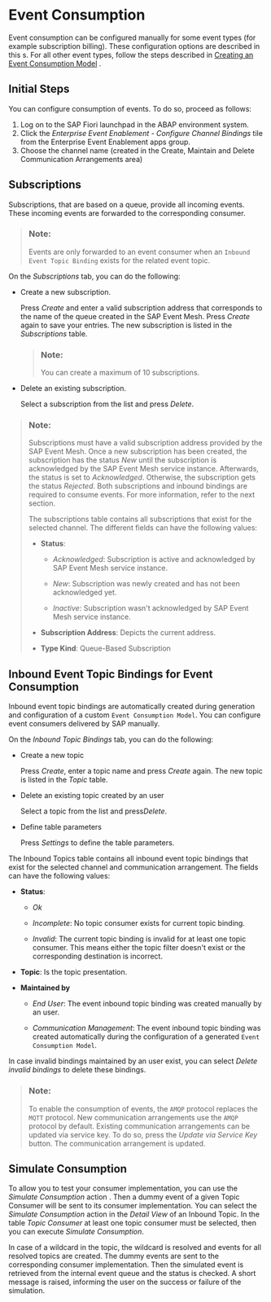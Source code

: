 <!-- loioa2c4285fba414b74b56573be88971f55 -->

# Event Consumption

Event consumption can be configured manually for some event types \(for example subscription billing\). These configuration options are described in this s. For all other event types, follow the steps described in [Creating an Event Consumption Model](https://help.sap.com/docs/SAP_S4HANA_CLOUD/25cf71e63940453397a32dc2b7676947/ea3dbc187ccd4c16aa9d0a11af1efd47.html) .



<a name="loioa2c4285fba414b74b56573be88971f55__section_vmm_btg_ytb"/>

## Initial Steps

You can configure consumption of events. To do so, proceed as follows:

1.  Log on to the SAP Fiori launchpad in the ABAP environment system.
2.  Click the *Enterprise Event Enablement - Configure Channel Bindings* tile from the Enterprise Event Enablement apps group.
3.  Choose the channel name \(created in the Create, Maintain and Delete Communication Arrangements area\)



<a name="loioa2c4285fba414b74b56573be88971f55__section_zwm_k2m_rnb"/>

## Subscriptions

Subscriptions, that are based on a queue, provide all incoming events. These incoming events are forwarded to the corresponding consumer.

> ### Note:  
> Events are only forwarded to an event consumer when an `Inbound Event Topic Binding` exists for the related event topic.

On the *Subscriptions* tab, you can do the following:

-   Create a new subscription.

    Press *Create* and enter a valid subscription address that corresponds to the name of the queue created in the SAP Event Mesh. Press *Create* again to save your entries. The new subscription is listed in the *Subscriptions* table.

    > ### Note:  
    > You can create a maximum of 10 subscriptions.

-   Delete an existing subscription.

    Select a subscription from the list and press *Delete*.


> ### Note:  
> Subscriptions must have a valid subscription address provided by the SAP Event Mesh. Once a new subscription has been created, the subscription has the status *New* until the subscription is acknowledged by the SAP Event Mesh service instance. Afterwards, the status is set to *Acknowledged*. Otherwise, the subscription gets the status *Rejected*. Both subscriptions and inbound bindings are required to consume events. For more information, refer to the next section.
> 
> The subscriptions table contains all subscriptions that exist for the selected channel. The different fields can have the following values:
> 
> -   **Status**:
> 
>     -   *Acknowledged*: Subscription is active and acknowledged by SAP Event Mesh service instance.
> 
>     -   *New*: Subscription was newly created and has not been acknowledged yet.
> 
>     -   *Inactive*: Subscription wasn't acknowledged by SAP Event Mesh service instance.
> 
> 
> -   **Subscription Address**: Depicts the current address.
> -   **Type Kind**: Queue-Based Subscription



<a name="loioa2c4285fba414b74b56573be88971f55__section_jzg_hfm_rnb"/>

## Inbound Event Topic Bindings for Event Consumption

Inbound event topic bindings are automatically created during generation and configuration of a custom `Event Consumption Model`. You can configure event consumers delivered by SAP manually.

On the *Inbound Topic Bindings* tab, you can do the following:

-   Create a new topic

    Press *Create*, enter a topic name and press *Create* again. The new topic is listed in the *Topic* table.

-   Delete an existing topic created by an user

    Select a topic from the list and press*Delete*.

-   Define table parameters

    Press *Settings* to define the table parameters.


The Inbound Topics table contains all inbound event topic bindings that exist for the selected channel and communication arrangement. The fields can have the following values:

-   **Status**:

    -   *Ok*

    -   *Incomplete*: No topic consumer exists for current topic binding.

    -   *Invalid*: The current topic binding is invalid for at least one topic consumer. This means either the topic filter doesn't exist or the corresponding destination is incorrect.


-   **Topic**: Is the topic presentation.
-   **Maintained by**
    -   *End User*: The event inbound topic binding was created manually by an user.

    -   *Communication Management*: The event inbound topic binding was created automatically during the configuration of a generated `Event Consumption Model`.



In case invalid bindings maintained by an user exist, you can select *Delete invalid bindings* to delete these bindings.

> ### Note:  
> To enable the consumption of events, the `AMQP` protocol replaces the `MQTT` protocol. New communication arrangements use the `AMQP` protocol by default. Existing communication arrangements can be updated via service key. To do so, press the *Update via Service Key* button. The communication arrangement is updated.



<a name="loioa2c4285fba414b74b56573be88971f55__section_jwt_q1s_xtb"/>

## Simulate Consumption

To allow you to test your consumer implementation, you can use the *Simulate Consumption* action . Then a dummy event of a given Topic Consumer will be sent to its consumer implementation. You can select the *Simulate Consumption* action in the *Detail View* of an Inbound Topic. In the table *Topic Consumer* at least one topic consumer must be selected, then you can execute *Simulate Consumption*.

In case of a wildcard in the topic, the wildcard is resolved and events for all resolved topics are created. The dummy events are sent to the corresponding consumer implementation. Then the simulated event is retrieved from the internal event queue and the status is checked. A short message is raised, informing the user on the success or failure of the simulation.

